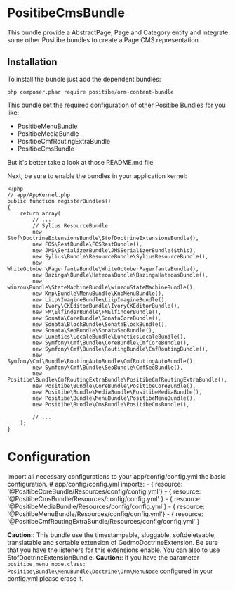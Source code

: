 PositibeCmsBundle
=================

This bundle provide a AbstractPage, Page and Category entity and integrate some other Positibe bundles to create a Page CMS representation.

Installation
------------

To install the bundle just add the dependent bundles:

    php composer.phar require positibe/orm-content-bundle

This bundle set the required configuration of other Positibe Bundles for you like:
* PositibeMenuBundle
* PositibeMediaBundle
* PositibeCmfRoutingExtraBundle
* PositibeCmsBundle

But it's better take a look at those README.md file

Next, be sure to enable the bundles in your application kernel:

    <?php
    // app/AppKernel.php
    public function registerBundles()
    {
        return array(
            // ...
            // Sylius ResourceBundle
            new Stof\DoctrineExtensionsBundle\StofDoctrineExtensionsBundle(),
            new FOS\RestBundle\FOSRestBundle(),
            new JMS\SerializerBundle\JMSSerializerBundle($this),
            new Sylius\Bundle\ResourceBundle\SyliusResourceBundle(),
            new WhiteOctober\PagerfantaBundle\WhiteOctoberPagerfantaBundle(),
            new Bazinga\Bundle\HateoasBundle\BazingaHateoasBundle(),
            new winzou\Bundle\StateMachineBundle\winzouStateMachineBundle(),
            new Knp\Bundle\MenuBundle\KnpMenuBundle(),
            new Liip\ImagineBundle\LiipImagineBundle(),
            new Ivory\CKEditorBundle\IvoryCKEditorBundle(),
            new FM\ElfinderBundle\FMElfinderBundle(),
            new Sonata\CoreBundle\SonataCoreBundle(),
            new Sonata\BlockBundle\SonataBlockBundle(),
            new Sonata\SeoBundle\SonataSeoBundle(),
            new Lunetics\LocaleBundle\LuneticsLocaleBundle(),
            new Symfony\Cmf\Bundle\CoreBundle\CmfCoreBundle(),
            new Symfony\Cmf\Bundle\RoutingBundle\CmfRoutingBundle(),
            new Symfony\Cmf\Bundle\RoutingAutoBundle\CmfRoutingAutoBundle(),
            new Symfony\Cmf\Bundle\SeoBundle\CmfSeoBundle(),
            new Positibe\Bundle\CmfRoutingExtraBundle\PositibeCmfRoutingExtraBundle(),
            new Positibe\Bundle\CoreBundle\PositibeCoreBundle(),
            new Positibe\Bundle\MediaBundle\PositibeMediaBundle(),
            new Positibe\Bundle\MenuBundle\PositibeMenuBundle(),
            new Positibe\Bundle\CmsBundle\PositibeCmsBundle(),

            // ...
        );
    }

Configuration
=============

Import all necessary configurations to your app/config/config.yml the basic configuration.
    # app/config/config.yml
    imports:
        - { resource: '@PositibeCoreBundle/Resources/config/config.yml'}
        - { resource: '@PositibeCmsBundle/Resources/config/config.yml' }
        - { resource: '@PositibeMediaBundle/Resources/config/config.yml'}
        - { resource: '@PositibeMenuBundle/Resources/config/config.yml'}
        - { resource: '@PositibeCmfRoutingExtraBundle/Resources/config/config.yml' }

**Caution:**: This bundle use the timestampable, sluggable, softdeleteable, translatable and sortable extension of GedmoDoctrineExtension. Be sure that you have the listeners for this extensions enable. You can also to use StofDoctrineExtensionBundle.
**Caution:**: If you have the parameter ``positibe.menu_node.class: Positibe\Bundle\MenuBundle\Doctrine\Orm\MenuNode`` configured in your config.yml please erase it.

